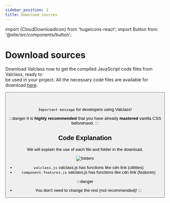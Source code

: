 ```yaml
---
sidebar_position: 2
title: Download sources
---
```


import {CloudDownloadIcon} from 'hugeicons-react';
import Button from '@site/src/components/button';

# Download sources <CloudDownloadIcon className='icon' />

Download Valclass now to get the compiled JavaScript code files from Valclass, ready to <br /> be used in your project. All the necessary code files are available for download [here](https://github.com/valclassdevelop/valclasssave/archive/refs/heads/bengbeng.zip).

<Button label="Download source - (1.394kb)" link="https://github.com/valclassdevelop/valclasssave/archive/refs/heads/bengbeng.zip" />

<br />
<br />

`Important message` for developers using Valclass!

:::danger
It is **highly recommended** that you have already **mastered** vanilla CSS beforehand.
:::

## Code Explanation

We will explain the use of each file and folder in the download.

<img src="/img/folders.png" alt="folders" />
<!-- !['Structure Folders Valclass'](/img/folders2.png) -->

- `valclass.js` valclass.js has functions like cdn link (utilities)
- `component-features.js` valclass.js has functions like cdn link (features)

:::danger
- You don't need to change the rest (not recommended)!
:::
